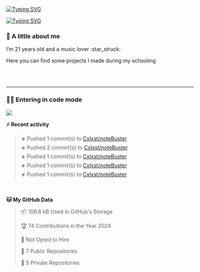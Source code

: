 [![Typing SVG](https://readme-typing-svg.demolab.com?font=Fira+Code&size=30&weight=600&pause=1000&color=000000&center=true&vCenter=true&repeat=false&random=false&width=1120&lines=C%C3%A9leste)](https://git.io/typing-svg)

[![Typing SVG](https://readme-typing-svg.demolab.com?font=Fira+Code&size=24&duration=5000&pause=700&color=000000&center=true&vCenter=true&random=false&width=1120&lines=Student;Full+stack+developer;Web+designer)](https://git.io/typing-svg)

<h3>🤙 A little about me</h3>
<p>I’m 21 years old and a music lover :star_struck:</p>
<p>Here you can find some projects I made during my schooling</p>
</br></br>

<!--START_SECTION:early_night-->

<!--END_SECTION:early_night-->

---

<h3>👩‍💻 Entering in code mode</h3>
<img src="https://media.giphy.com/media/v1.Y2lkPTc5MGI3NjExNGU5Nzc2NDBub2E0M2MwOXRwZXd6dWdjMmR5d2gyd2Z0OW92ZnRtOSZlcD12MV9pbnRlcm5hbF9naWZfYnlfaWQmY3Q9Zw/UzPFt8mP3vHDkPYZhL/giphy.gif"/>
</br>


<!-- <h3>🔧 Technical stack</h3> -->

<b>⚡ Recent activity</b>
<!--RECENT_ACTIVITY:start-->
> ✈️ Pushed 1 commit(s) to [Cxlxst/noteBuster](https://github.com/Cxlxst/noteBuster)<br>
> ✈️ Pushed 2 commit(s) to [Cxlxst/noteBuster](https://github.com/Cxlxst/noteBuster)<br>
> ✈️ Pushed 1 commit(s) to [Cxlxst/noteBuster](https://github.com/Cxlxst/noteBuster)<br>
> ✈️ Pushed 1 commit(s) to [Cxlxst/noteBuster](https://github.com/Cxlxst/noteBuster)<br>
> ✈️ Pushed 1 commit(s) to [Cxlxst/noteBuster](https://github.com/Cxlxst/noteBuster)<br>
<!--RECENT_ACTIVITY:end-->

</br>

<!--START_SECTION:waka_data-->
**🐱 My GitHub Data** 

> 📦 106.6 kB Used in GitHub's Storage 
 > 
> 🏆 74 Contributions in the Year 2024
 > 
> 🚫 Not Opted to Hire
 > 
> 📜 7 Public Repositories 
 > 
> 🔑 5 Private Repositories 
 > 

<!--END_SECTION:waka_data-->
